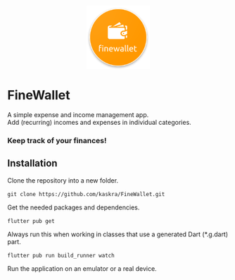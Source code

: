 <p align="center">
<img src="https://github.com/kaskra/FineWallet/blob/master/android/app/src/main/res/mipmap-xxhdpi/ic_launcher.png" alt="logo">
</p>

# FineWallet

A simple expense and income management app.  
Add (recurring) incomes and expenses in individual categories.

### **Keep track of your finances!**


## Installation
Clone the repository into a new folder.
```
git clone https://github.com/kaskra/FineWallet.git
```

Get the needed packages and dependencies.
```
flutter pub get
```

Always run this when working in classes that use a generated Dart (*.g.dart) part. 
```
flutter pub run build_runner watch
```

Run the application on an emulator or a real device.


